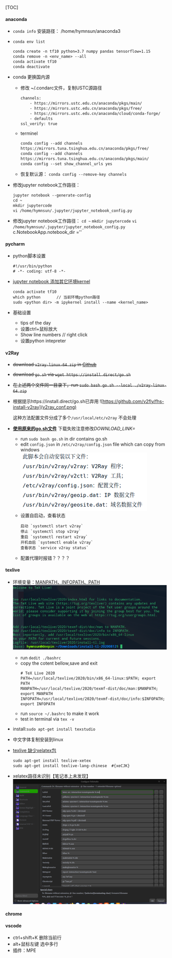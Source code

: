 [TOC]

#### anaconda
- `conda info`
    安装路径： /home/hymnsun/anaconda3
- `conda env list`
    ```    
    conda create -n tf10 python=3.7 numpy pandas tensorflow=1.15
    conda remove -n <env_name> --all
    conda activate tf10
    conda deactivate
    ```
- conda 更换国内源

    - 修改 ~/.condarc文件，复制USTC源路径
        ```
        channels:
            - https://mirrors.ustc.edu.cn/anaconda/pkgs/main/
            - https://mirrors.ustc.edu.cn/anaconda/pkgs/free/
            - https://mirrors.ustc.edu.cn/anaconda/cloud/conda-forge/
            - defaults
        ssl_verify: true
        ```
    - terminel
        ```
        conda config --add channels https://mirrors.tuna.tsinghua.edu.cn/anaconda/pkgs/free/
        conda config --add channels https://mirrors.tuna.tsinghua.edu.cn/anaconda/pkgs/main/
        conda config --set show_channel_urls yes
        ```

    - 恢复默认源：
        `conda config --remove-key channels`

- 修改jupyter notebook工作路径：
    ```
    jupyter notebook --generate-config
    cd ~
    mkdir jupytercode
    vi /home/hymnsun/.jupyter/jupyter_notebook_config.py
    ```
- 修改jupyter notebook工作路径：
    `cd ~`
    `mkdir jupytercode`
    `vi /home/hymnsun/.jupyter/jupyter_notebook_config.py`
        c.NotebookApp.notebook_dir =''

#### pycharm
- python脚本设置
    ```
    #!/usr/bin/python
    # -*- coding: utf-8 -*-
    ```

- [jupyter notebook 添加其它环境kernel](https://blog.csdn.net/wyz6666/article/details/83314761)
    ```
    conda activate tf10
    which python       // 当前环境python路径
    sudo <python dir> -m ipykernel install --name <kernel_name>
    ```

- 基础设置
    - tips of the day
    - 设置ctrl+鼠标放大
    - Show line numbers          // right click 
    - 设置python intepreter

#### v2Ray
- ~~download `v2ray-linux-64.zip` in [Github](https://github.com/v2ray/v2ray-core/releases/)~~
- ~~download `go.sh` via `wget https://install.direct/go.sh`~~
- ~~在上述两个文件同一目录下，run `sudo bash go.sh --local ./v2ray-linux-64.zip`~~
- 根据提示https://install.direct/go.sh已弃用
![https://github.com/v2fly/fhs-install-v2ray](v2ray_conf.png)

    这种方法配置文件分成了多个`/usr/local/etc/v2ray` 不会处理
    
- [**使用原来的go.sh文件**](https://www.280i.com/case/7935.html)
    下载失败注意修改*DOWNLOAD_LINK=*
    - run `sudo bash go.sh` in dir contains go.sh
    - edit `config.json` in `/etc/v2ray/config.json` file which can copy from windows
    ![](v2ray_file.png)
    - 设置自启动，查看状态
        ```
        启动 `systemctl start v2ray`
        停止 `systemctl stop v2ray`
        重启 `systemctl restart v2ray`
        开机自启 `systemctl enable v2ray`
        查看状态 `service v2ray status`
        ```
    - 配置代理时报错？？？？

#### texlive
- 环境变量：[MANPATH、INFOPATH、PATH](https://www.cnblogs.com/lixuebin/p/10814863.html)
![](texlive_dir.png)
    - run `dedit ./bashrc`
    - copy the cotent bellow,save and exit
        ```
        # TeX Live 2020
        PATH=/usr/local/texlive/2020/bin/x86_64-linux:$PATH; export PATH
        MANPATH=/usr/local/texlive/2020/texmf-dist/doc/man:$MANPATH; export MANPATH
        INFOPATH=/usr/local/texlive/2020/texmf-dist/doc/info:$INFOPATH; export INFOPATH
        ```
    - run `source ~/.bashrc` to make it work
    - test in terminal via `tex -v`
 
- install:`sudo apt-get install texstudio`
- 中文字体复制安装到linux
- [texlive 缺少xelatex包](https://blog.csdn.net/qq_34369618/article/details/77568520)
    ```
    sudo apt-get install texlive-xetex 
    sudo apt-get install texlive-lang-chinese  #{xeCJK}
    ```
- xelatex路径未识别【笔记本上未发现】
![xelatex配置](texstudio_config.png)

#### chrome
#### vscode
- ctrl+shift+K 删除当前行
- alt+鼠标左键 选中多行
- 插件：MPE